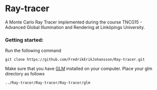 # Ray-tracer
A Monte Carlo Ray Tracer implemented during the course TNCG15 - Advanced Global Illumination and Rendering at Linköpings University.

### Getting started:
Run the following command
```
git clone https://github.com/FredrikErikJohansson/Ray-tracer.git
```
Make sure that you have  [GLM](https://github.com/g-truc/glm) installed on your computer. Place your glm directory as follows
```
../Ray-tracer/Ray-tracer/Ray-tracer/glm
```
